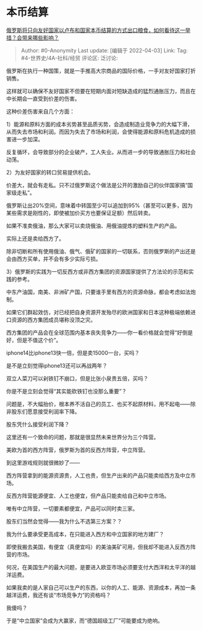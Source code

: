 # 本币结算
[俄罗斯将只向友好国家以卢布和国家本币结算的方式出口粮食，如何看待这一举措？会带来哪些影响？](https://www.zhihu.com/question/525408564/answer/2420654049)

> Author: #0-Anonymity
> Last update: [编辑于 2022-04-03]
> Link:
> Tag: #4-世界史/4A-社科/经贸
> 评论区:
> 泛讨论:

俄罗斯在执行一种国策，就是一手推高大宗商品的国际价格，一手对友好国家打折销售。

这样就可以确保不友好国家不但要在短期内面对短缺造成的猛烈通胀压力，而且在中长期会一直受到价差的伤害。

这种价差伤害来自几个方面：

1）能源和原料方面的成本劣势甚至品质劣势，会造成制造业竞争力的大幅下滑，从而失去市场和利润。而因为失去了市场和利润，会使得能源和原料危机造成的损害进一步加深。

反复循环，会导致部分的企业破产，工人失业。从而进一步的导致通胀压力和社会动荡。

2）为友好国家的转口贸易提供机会。

价差大，就会有走私。只不过俄罗斯这个做法是公开的激励自己的伙伴国家搞“国家级走私”。

俄罗斯让出20%空间，意味着中转国至少可以追加到95%（甚至可以更多，因为某些需求是刚性的，即使被加价买方也要保证足额）然后转卖。

如果不准卖俄油，那么大家可以卖烧俄油、用俄油提炼的塑料生产的产品。

实际上还是卖给西方了。

除非切断和所有使用俄油、俄气、俄矿的国家的一切联系，否则俄罗斯的产出还是会由西方买单，并不会有多少实际亏损。

3）俄罗斯的实践为一切反西方或非西方集团的资源国家提供了方法论的示范和实践的参考。

中东产油国，南美、非洲矿产国，只要谁手里有西方的资源命脉，都会考虑如法炮制。

如果它们群起效仿，对已经把自身资源开发殆尽的欧洲国家和日本这种极端依赖进口资源的西方集团成员堪称没顶之灾。

西方集团的产品会在全球范围内基本丧失竞争力——你一看价格就会觉得“好倒是好，但是不值这个价”。

iphone14比iphone13快一倍，但是卖15000一台，买吗？

是不是立刻觉得iphone13还可以再战两年？

双立人菜刀可以剁铁钉不崩口，但是比张小泉贵五倍，买吗？

你是不是立刻会觉得“其实能砍铁钉也没那么重要”？

问题是，不大幅抬价，根本养不活自己的员工、也买不起原材料，用不起电——除非股东们愿意接受利润率下降。

股东凭什么接受利润下降？

这里还有一个致命的问题，那就是很显然未来世界分为三个阵营。

美欧为首的西方阵营，俄罗斯为首的反西方阵营，中立阵营。

到这里游戏规则就很微妙了——

西方阵营拿到的能源资源贵，人工也贵，但生产出来的产品只能卖给西方及中立市场。

反西方阵营能源便宜、人工也便宜，但产品只能卖给自己和中立市场。

唯有中立阵营，一切要素都便宜，产品可以同时卖三家。

股东们当然会觉得——我为什么不选第三方案？？

我为什么要承受更高成本，在只能进入西方和中立国家的地方建厂？

即使我搬去美国，有便宜（真便宜吗）的美油美矿可用，但我却不能进入反西方阵营的市场。

何况，在美国生产的最大问题，是要进入欧亚市场必须要支付大西洋和太平洋的越洋运费。

如果我卖的是人家自己可以生产的东西，以你的人工、能源、资源成本，再加一条越洋运费，我还有谈“市场竞争力”的资格吗？

我傻吗？

于是“中立国家”会成为大赢家，而“德国超级工厂”可能要成为绝响。
